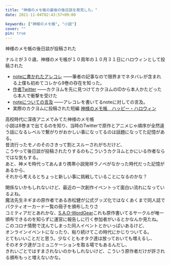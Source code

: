 ```yaml
---
title: "神様のメモ帳の最後の後日談を発見した。"
date: 2021-11-04T02:43:57+09:00

keywords: ["神様のメモ帳", "小説"]
cover: ""
pin: true
---
```


神様のメモ帳の後日談が投稿された

ナルミが３０歳、神様のメモ帳が１０周年の１０月３１日にハロウィンとして投稿された
<!--more-->
- [noteに書かれたアレコレ][1] ――筆者の記事なので限界までネタバレが含まれる上僕も初めてコレから9巻の存在を知った。
- [作者Twitter][2] ――カクヨムを先に見つけてカクヨムのIDから本人かたどったら本人で衝撃を受けた
- [noteについての言及][3] ――アレコレを書いてるnoteに対しての言及。
- 実際のカクヨムに投稿された短編 [神様のメモ帳　ハッピー・ハロウィン][4]

高校時代に深夜アニメでみてた神様のメモ帳  
小説は8巻まで出てるのを知り、当時のTwitterで原作とアニメじゃ順序が全然違う話になるレベルで繋がりがおかしい事になってるのは話題になってた記憶がある。  
昔流行ったモノのそのさきって割とスルーされがちだけど、  
こうやって後日談が投稿されたりするのもこういうカクヨムとかにいる作者ならではな気もする。  
あと、神メモ時代ってあんまり携帯小説発祥ラノベがなかった時代だった記憶があるから、  
それから考えるとちょっと新しい事に挑戦していることになるのかな？

関係ないかもしれないけど、最近の一次創作イベントって面白い流れになっているよね。  
魔法先生ネギまの原作者である赤松健が公式グッズ化ではなくあくまで同人誌でパクティオーカード一覧の冊子を頒布したりさ  
コミティアだとあれかな、[S.A.O-WordGear][5]これも原作書いてるサークルが唯一頒布できるのを知らずに運営に報告しに行く参加者がいるとかなんか見たね。  
このコロナ情勢で沈んでしまった同人イベントとかいっぱいあるけど、  
オンラインイベントになったり、粘り続けてこの時代にかじりついてる。  
とてもいいことだと思う。少なくともオタク達は放っておいても増えるし、  
そのオタク達がコミュニケーションを取る場でもあるんだし、  
きれいごとではすまされないのかもしれないけど、こういう原作者だけが許される頒布もっと増えないかな。

[1]:https://note.com/hikarus225/n/n0e86e1534e50
[2]:https://twitter.com/hikarus225
[3]:https://twitter.com/hikarus225/status/1454699986667524099
[4]:https://kakuyomu.jp/works/16816700428520219976
[5]:http://wordgear.x0.com/